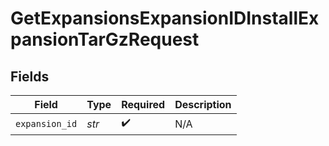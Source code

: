 # GetExpansionsExpansionIDInstallExpansionTarGzRequest


## Fields

| Field              | Type               | Required           | Description        |
| ------------------ | ------------------ | ------------------ | ------------------ |
| `expansion_id`     | *str*              | :heavy_check_mark: | N/A                |